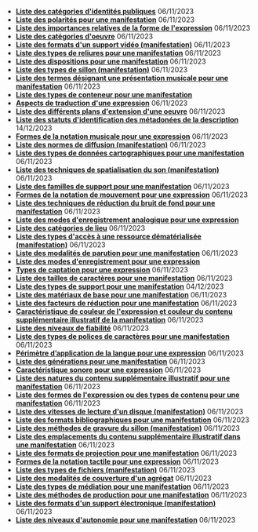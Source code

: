 

<!--Ce fichier est généré automatiquement. Il ne doit pas être édité manuellement.-->

* **[Liste des catégories d'identités publiques](categorie-ipp.html)** 06/11/2023
* **[Liste des polarités pour une manifestation](polarite.html)** 06/11/2023
* **[Liste des importances relatives de la forme de l'expression](importance-relative-forme-expression.html)** 06/11/2023
* **[Liste des catégories d'oeuvre](categorie-oeuvre.html)** 06/11/2023
* **[Liste des formats d'un support vidéo (manifestation)](format-support-video.html)** 06/11/2023
* **[Liste des types de reliures pour une manifestation](reliure.html)** 06/11/2023
* **[Liste des dispositions pour une manifestation](disposition.html)** 06/11/2023
* **[Liste des types de sillon (manifestation)](type-sillon.html)** 06/11/2023
* **[Liste des termes désignant une présentation musicale pour une manifestation](designation-presentation-musicale.html)** 06/11/2023
* **[Liste des types de conteneur pour une manifestation](type-conteneur.html)** 
* **[Aspects de traduction d'une expression](aspect-traduction.html)** 06/11/2023
* **[Liste des différents plans d'extension d'une oeuvre](plan-extension-oeuvre.html)** 06/11/2023
* **[Liste des statuts d'identification des métadonées de la description](statut-identification.html)** 14/12/2023
* **[Formes de la notation musicale pour une expression](forme-notation-musicale.html)** 06/11/2023
* **[Liste des normes de diffusion (manifestation)](norme-diffusion.html)** 06/11/2023
* **[Liste des types de données cartographiques pour une manifestation](type-donnees-cartographiques.html)** 06/11/2023
* **[Liste des techniques de spatialisation du son (manifestation)](technique-spatialisation-son.html)** 06/11/2023
* **[Liste des familles de support pour une manifestation](famille-support.html)** 06/11/2023
* **[Formes de la notation de mouvement pour une expression](forme-notation-mouvement.html)** 06/11/2023
* **[Liste des techniques de réduction du bruit de fond pour une manifestation](technique-reduction-bruit.html)** 06/11/2023
* **[Liste des modes d'enregistrement analogique pour une expression](mode-enregistrement-analogique.html)** 
* **[Liste des catégories de lieu](categorie-lieu.html)** 06/11/2023
* **[Liste des types d'accès à une ressource dématérialisée (manifestation)](type-acces-demat.html)** 06/11/2023
* **[Liste des modalités de parution pour une manifestation](modalite-parution.html)** 06/11/2023
* **[Liste des modes d'enregistrement pour une expression](mode-enregistrement.html)** 
* **[Types de captation pour une expression](type-captation.html)** 06/11/2023
* **[Liste des tailles de caractères pour une manifestation](taille-caracteres.html)** 06/11/2023
* **[Liste des types de support pour une manifestation](type-support.html)** 04/12/2023
* **[Liste des matériaux de base pour une manifestation](materiau-base.html)** 06/11/2023
* **[Liste des facteurs de réduction pour une manifestation](facteur-reduction.html)** 06/11/2023
* **[Caractéristique de couleur de l'expression et couleur du contenu supplémentaire illustratif de la manifestation](caracteristique-couleur.html)** 06/11/2023
* **[Liste des niveaux de fiabilité](niveau-fiabilite.html)** 06/11/2023
* **[Liste des types de polices de caractères pour une manifestation](type-police-caracteres.html)** 06/11/2023
* **[Périmètre d’application de la langue pour une expression](perimetre-application-langue.html)** 06/11/2023
* **[Liste des générations pour une manifestation](generation.html)** 06/11/2023
* **[Caractéristique sonore pour une expression](caracteristique-sonore.html)** 06/11/2023
* **[Liste des natures du contenu supplémentaire illustratif pour une manifestation](nature-contenu-supplementaire-illustratif.html)** 06/11/2023
* **[Liste des formes de l'expression ou des types de contenu pour une manifestation](forme-expression-type-contenu-manifestation.html)** 06/11/2023
* **[Liste des vitesses de lecture d'un disque (manifestation)](vitesse-lecture.html)** 06/11/2023
* **[Liste des formats bibliographiques pour une manifestation](format-bibliographique.html)** 06/11/2023
* **[Liste des méthodes de gravure du sillon (manifestation)](methode-gravure-sillon.html)** 06/11/2023
* **[Liste des emplacements du contenu supplémentaire illustratif dans une manifestation](emplacement-contenu-supplementaire-illustratif.html)** 06/11/2023
* **[Liste des formats de projection pour une manifestation](format-projection.html)** 06/11/2023
* **[Formes de la notation tactile pour une expression](forme-notation-tactile.html)** 06/11/2023
* **[Liste des types de fichiers (manifestation)](type-fichier.html)** 06/11/2023
* **[Liste des modalités de couverture d'un agrégat](couverture-agregat.html)** 06/11/2023
* **[Liste des types de médiation pour une manifestation](type-mediation.html)** 06/11/2023
* **[Liste des méthodes de production pour une manifestation](methode-production.html)** 06/11/2023
* **[Liste des formats d'un support électronique (manifestation)](format-support-electronique.html)** 06/11/2023
* **[Liste des niveaux d'autonomie pour une manifestation](niveau-autonomie.html)** 06/11/2023
